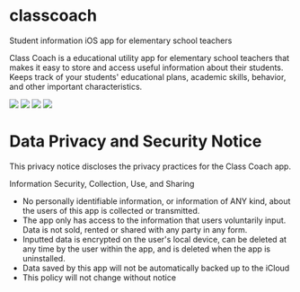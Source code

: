 # classcoach
Student information iOS app for elementary school teachers

Class Coach is a educational utility app for elementary school teachers that makes it easy to store and access useful information about their students. 
Keeps track of your students' educational plans, academic skills, behavior, and other important characteristics.


![](https://is1-ssl.mzstatic.com/image/thumb/Purple118/v4/9e/da/1c/9eda1ccd-9467-c377-26bf-52fcaf62a3d2/pr_source.jpg/300x300bb.jpg?1508528439451)
![](https://is1-ssl.mzstatic.com/image/thumb/Purple118/v4/89/b3/10/89b310d0-83fc-c65a-6d3f-fb41375baf5c/pr_source.jpg/300x300bb.jpg?1508528439457)
![](https://is1-ssl.mzstatic.com/image/thumb/Purple128/v4/68/d7/99/68d799bb-6f46-f4c0-ddac-bd27f838ca2a/pr_source.jpg/300x300bb.jpg?1508528439453)
![](https://is1-ssl.mzstatic.com/image/thumb/Purple118/v4/7a/94/3f/7a943fec-91a7-92be-edce-e8ec70c145d0/pr_source.jpg/300x300bb.jpg?1508528439455)
</br>

# Data Privacy and Security Notice
This privacy notice discloses the privacy practices for the Class Coach app.

Information Security, Collection, Use, and Sharing </br>
<ul>
  <li>No personally identifiable information, or information of ANY kind, about the users of this app is collected or transmitted.</li> 
  <li>The app only has access to the information that users voluntarily input. Data is not sold, rented or shared with any party in any form.</li>
  <li>Inputted data is encrypted on the user's local device, can be deleted at any time by the user within the app, and is deleted when the app is uninstalled.
  <li>Data saved by this app will not be automatically backed up to the iCloud</li>
  <li>This policy will not change without notice</li>
</ul>




